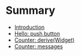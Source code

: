 # Summary

- [Introduction](intro.md)
- [Hello: push button](hello.md)
- [Counter: derive(Widget)](counter.md)
- [Counter: messages](counter2.md)
